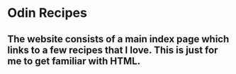 # Odin Recipes

## The website consists of a main index page which links to a few recipes that I love. This is just for me to get familiar with HTML.
